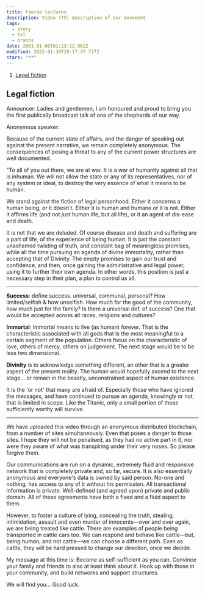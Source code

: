 ```yaml
---
title: Faerae lectures
description: Video (TV) description of our movement
tags:
  - story
  - tol
  - brains
date: 2001-01-06T01:23:12.962Z
modified: 2022-01-30T19:17:37.717Z
stars: "**"
---
```


1. [Legal fiction](#legal-fiction)

## Legal fiction

Announcer: Ladies and gentlemen, I am honoured and proud to bring you the first publically broadcast talk of one of the shepherds of our way.

Anonymous speaker:

Because of the current state of affairs, and the danger of speaking out against the present narrative, we remain completely anonymous. The consequences of posing a threat to any of the current power structures are well documented.

"To all of you out there, we are at war. It is a war of humanity against all that is inhuman. We will not allow the state or any of its representatives, nor of any system or ideal, to destroy the very essence of what it means to be human.

We stand against the fiction of legal personhood. Either it concerns a human being, or it doesn't. Either it is human and humane or it is not. Either it affirms life (and not _just_ human life, but all life), or it an agent of dis-ease and death.

It is not that we are deluded. Of course disease and death and suffering are a part of life, of the experience of being human. It is just the constant unashamed twisting of truth, and constant bag of meaningless promises, while all the time pursuing an agenda of divine immortality, rather than accepting that of Divinity. The empty promises to gain our trust and confidence, and then, once gaining the administrative and legal power, using it to further their own agenda. In other words, this position is just a necessary step in their plan, a plan to control us all.

---
<div class="note">

**Success**: define success. universal, communal, personal? How limited/selfish & how unselfish. How much for the good of the community, how much just for the family? Is there a universal def. of success? One that would be accepted across all races, religions and cultures?

**Immortal**: Immortal means to live (as human) forever. That is the characteristic associated with all gods that is the most meaningful to a certain segment of the population. Others focus on the characteristic of love, others of mercy, others on judgement. The next stage would be to be less two dimensional.

</div>

**Divinity** is to acknowledge something different, an other that is a greater aspect of the present reality. The human would hopefully ascend to the next stage... or remain in the beastly, unconstrained aspect of human existence.

It is the 'or not' that many are afraid of. Especially those who have ignored the messages, and have continued to pursue an agenda, knowingly or not, that is limited in scope. Like the Titanic, only a small portion of those sufficiently worthy will survive.

---

We have uploaded this video through an anonymous distributed blockchain, from a number of sites simultaneously. Even that poses a danger to those sites. I hope they will not be penalised, as they had no active part in it, nor were they aware of what was transpiring under their very noses. So please forgive them.

Our communications are run on a dynamic, extremely fluid and responsive network that is completely private and, so far, secure. It is also essentially anonymous and everyone's data is owned by said person. No-one and nothing, has access to any of it without his permission. All transactional information is private. Well-defined (and agreed upon) private and public domain. All of these agreements have both a fixed and a fluid aspect to them.

However, to foster a culture of lying, concealing the truth, stealing, intimidation, assault and even murder of innocents&mdash;over and over again, we are being treated like cattle. There are examples of people being transported in cattle cars too. We can respond and behave like cattle&mdash;but, being human, and not cattle&mdash;we can choose a different path. Even as cattle, they will be hard pressed to change our direction, once we decide.

My message at this time is: Become as self-sufficient as you can. Convince your family and friends to also at least think about it.
Hook up with those in your community, and build networks and support structures.

We will find you... Good luck.
